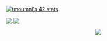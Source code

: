<!---
- 👋 Hi, I’m @moumnitaha
- 👀 I’m interested in ...
- 🌱 I’m currently learning ...
- 💞️ I’m looking to collaborate on ...
- 📫 How to reach me ...
--->
<!---
moumnitaha/moumnitaha is a ✨ special ✨ repository because its `README.md` (this file) appears on your GitHub profile.
You can click the Preview link to take a look at your changes.
--->
<a href="https://github.com/oakoudad/badge42"><img src="https://badge.mediaplus.ma/black/tmoumni" alt="tmoumni's 42 stats" /></a>

<a href="https://github.com/moumnitaha?tab=repositories">
  <img align="center" src="https://github-readme-stats.vercel.app/api/top-langs/?username=moumnitaha&theme=light"/>
</a>

<a href="https://github.com/moumnitaha?tab=repositories">
 <img align="center" src="https://github-readme-stats.vercel.app/api?username=moumnitaha&line_height=40&show_icons=true&theme=light">
</a>
<p align="center">
  <a href="https://github.com/wervlad">
    <img src="https://komarev.com/ghpvc/?username=moumnitahae&style=flat)" />
  </a>
</p>
